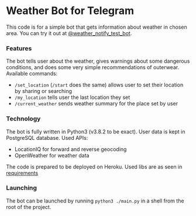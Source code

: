 # Weather Bot for Telegram

This code is for a simple bot that gets information about weather in chosen area. You can try it out at [@weather_notify_test_bot](https://t.me/weather_notify_test_bot).

### Features
The bot tells user about the weather, gives warnings about some dangerous conditions, and does some very simple recommendations of outerwear. Available commands:
* `/set_location` (`/start` does the same) allows user to set their location by sharing or searching
* `/my_location` tells user the last location they set
* `/current_weather` sends weather summary for the place set by user

### Technology
The bot is fully written in Python3 (v3.8.2 to be exact). User data is kept in PostgreSQL database. Used APIs:
* LocationIQ for forward and reverse geocoding
* OpenWeather for weather data

The code is prepared to be deployed on Heroku. Used libs are as seen in [requirements](../master/requirements.txt)

### Launching
The bot can be launched by running `python3 ./main.py` in a shell from the root of the project.

